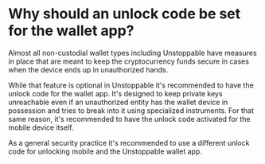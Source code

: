 # Why should an unlock code be set for the wallet app?

Almost all non-custodial wallet types including Unstoppable have measures in place that are meant to keep the cryptocurrency funds secure in cases when the device ends up in unauthorized hands.

While that feature is optional in Unstoppable it's recommended to have the unlock code for the wallet app. It's designed to keep private keys unreachable even if an unauthorized entity has the wallet device in possession and tries to break into it using specialized instruments. For that same reason, it's recommended to have the unlock code activated for the mobile device itself.

As a general security practice it's recommended to use a different unlock code for unlocking mobile and the Unstoppable wallet app.

